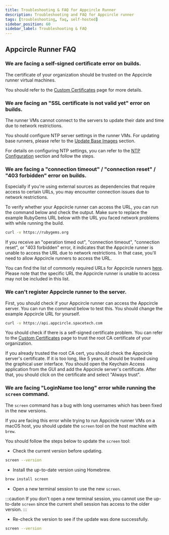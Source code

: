 ```yaml
---
title: Troubleshooting & FAQ for Appcircle Runner
description: Troubleshooting and FAQ for Appcircle runner
tags: [troubleshooting, faq, self-hosted]
sidebar_position: 60
sidebar_label: Troubleshooting & FAQ
---
```



## Appcircle Runner FAQ

### We are facing a self-signed certificate error on builds.

The certificate of your organization should be trusted on the Appcircle runner virtual machines.

You should refer to the [Custom Certificates](/self-hosted-appcircle/self-hosted-runner/configure-runner/custom-certificates) page for more details.

### We are facing an "SSL certificate is not valid yet" error on builds.

The runner VMs cannot connect to the servers to update their date and time due to network restrictions.

You should configure NTP server settings in the runner VMs. For updating base runners, please refer to the [Update Base Images](/self-hosted-appcircle/self-hosted-runner/runner-vm-setup#update-base-images) section.

For details on configuring NTP settings, you can refer to the [NTP Configuration](/self-hosted-appcircle/self-hosted-runner/runner-vm-setup#2-configure-base-runners-ntp-settings) section and follow the steps.

### We are facing a "connection timeout" / "connection reset" / "403 forbidden" error on builds.

Especially if you're using external sources as dependencies that require access to certain URLs, you may encounter connection issues due to network restrictions.

To verify whether your Appcircle runner can access the URL, you can run the command below and check the output. Make sure to replace the example RubyGems URL below with the URL you faced network problems with while running the build.

```bash
curl -v https://rubygems.org
```

If you receive an "operation timed out", "connection timeout", "connection reset", or "403 forbidden" error, it indicates that the Appcircle runner is unable to access the URL due to network restrictions. In that case, you'll need to allow Appcircle runners to access the URL. 

You can find the list of commonly required URLs for Appcircle runners [here](/self-hosted-appcircle/install-server/linux-package/configure-server/integrations-and-access/network-access#appcircle-runner-runtime). Please note that the specific URL the Appcircle runner is unable to access may not be included in this list.

### We can't register Appcircle runner to the server.

First, you should check if your Appcircle runner can access the Appcircle server. You can run the command below to test this. You should change the example Appcircle URL for yourself.

```bash
curl -v https://api.appcircle.spacetech.com
```

You should check if there is a self-signed certificate problem. You can refer to the [Custom Certificates](/self-hosted-appcircle/self-hosted-runner/configure-runner/custom-certificates) page to trust the root CA certificate of your organization.

If you already trusted the root CA cert, you should check the Appcircle server's certificate. If it is too long, like 5 years, it should be trusted using the graphical user interface. You should open the Keychain Access application from the GUI and add the Appcircle server's certificate. After that, you should click on the certificate and select "Always trust".

### We are facing "LoginName too long" error while running the `screen` command.

The `screen` command has a bug with long usernames which has been fixed in the new versions.

If you are facing this error while trying to run Appcircle runner VMs on a macOS host, you should update the `screen` tool on the host machine with `brew`.

You should follow the steps below to update the `screen` tool:

- Check the current version before updating.

```bash
screen --version
```

- Install the up-to-date version using Homebrew.

```bash
brew install screen
```

- Open a new terminal session to use the new `screen`.

:::caution
If you don't open a new terminal session, you cannot use the up-to-date `screen` since the current shell session has access to the older version.
:::

- Re-check the version to see if the update was done successfully.

```bash
screen --version
```
